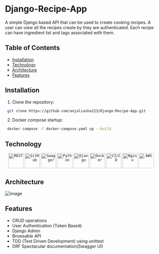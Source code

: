 # Django-Recipe-App
A simple Django based API that can be used to create cooking recipes. A user can view all the recipes create by they are authenticated. Each recipe can have ingredient list and tags associated with them.

## Table of Contents
- [Installation](#installation)
- [Technology](#technology)
- [Architecture](#architecture)
- [Features](#features)


## Installation
1. Clone the repository:
```bash
 git clone https://github.com/anjaliasha123/Django-Recipe-App.git
```

2. Docker compose startup:
```bash
 docker compose -f docker-compose.yaml up --build
```
## Technology
<div align="center">
	<code><img width="50" src="https://raw.githubusercontent.com/marwin1991/profile-technology-icons/refs/heads/main/icons/rest.png" alt="REST" title="REST"/></code>
	<code><img width="50" src="https://raw.githubusercontent.com/marwin1991/profile-technology-icons/refs/heads/main/icons/github.png" alt="GitHub" title="GitHub"/></code>
	<code><img width="50" src="https://raw.githubusercontent.com/marwin1991/profile-technology-icons/refs/heads/main/icons/swagger.png" alt="Swagger" title="Swagger"/></code>
	<code><img width="50" src="https://raw.githubusercontent.com/marwin1991/profile-technology-icons/refs/heads/main/icons/python.png" alt="Python" title="Python"/></code>
	<code><img width="50" src="https://raw.githubusercontent.com/marwin1991/profile-technology-icons/refs/heads/main/icons/django.png" alt="Django" title="Django"/></code>
	<code><img width="50" src="https://raw.githubusercontent.com/marwin1991/profile-technology-icons/refs/heads/main/icons/docker.png" alt="Docker" title="Docker"/></code>
	<code><img width="50" src="https://raw.githubusercontent.com/marwin1991/profile-technology-icons/refs/heads/main/icons/ci_cd.png" alt="CI/CD" title="CI/CD"/></code>
	<code><img width="50" src="https://raw.githubusercontent.com/marwin1991/profile-technology-icons/refs/heads/main/icons/nginx.png" alt="Nginx" title="Nginx"/></code>
	<code><img width="50" src="https://raw.githubusercontent.com/marwin1991/profile-technology-icons/refs/heads/main/icons/aws.png" alt="AWS" title="AWS"/></code>
</div>

## Architecture
![image](https://github.com/user-attachments/assets/747026ae-e8c1-45d9-8d04-2f1a75154d98)

## Features
- CRUD operations
- User Authentication (Token Based)
- Django Admin
- Browsable API
- TDD (Test Driven Development) using unittest
- DRF Spectacular documentation(Swagger UI)





